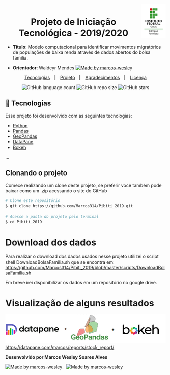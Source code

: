
<img alt="" title="logoIfg" src="logo-ifg-vertical-formosa.png" height="15%" width="15%" align="right"/>
<h1 align="center">    
    Projeto de Iniciação Tecnológica - 2019/2020
</h1>

- **Título**: Modelo computacional para identificar movimentos migratórios de populações de baixa renda através de dados abertos do bolsa familia.


- **Orientador**: Waldeyr Mendes <a href="https://github.com/waldeyr">
  <img alt="Made by marcos-wesley" src="https://img.shields.io/badge/-GitHub-grey?style=flat&logo=GitHub&logoColor=white&link=https://github.com/waldeyr">
</a>

<p align="center">
  <a href="#-tecnologias">Tecnologias</a>&nbsp;&nbsp;&nbsp;|&nbsp;&nbsp;&nbsp;
  <a href="#-projeto">Projeto</a>&nbsp;&nbsp;&nbsp;|&nbsp;&nbsp;&nbsp;   
  <a href="#-agradecimentos">Agradecimentos</a>&nbsp;&nbsp;&nbsp;|&nbsp;&nbsp;&nbsp;
  <a href="#-licença">Licença</a>  
</p>

<p align="center">
   
   <img alt="GitHub language count" src="https://img.shields.io/github/languages/count/marcos314/Pibiti_2019?color=g">

   <img alt="GitHub repo size" src="https://img.shields.io/github/repo-size/marcos314/Pibiti_2019">

   <img alt="GitHub stars" src="https://img.shields.io/github/stars/marcos314/Pibiti_2019?style=social">
   
  </a>
</p>


## 🚀 Tecnologias

Esse projeto foi desenvolvido com as seguintes tecnologias:

- [Python](https://www.python.org/)
- [Pandas](https://pandas.pydata.org/)
- [GeoPandas](https://geopandas.org/)
- [DataPane](https://datapane.com/)
- [Bokeh](https://bokeh.org/)

...


## Clonando o projeto
Comece realizando um clone deste projeto, se preferir você também pode baixar como um .zip acessando o site do GitHub

```bash
# Clone este repositório
$ git clone https://github.com/Marcos314/Pibiti_2019.git

# Acesse a pasta do projeto pelo terminal
$ cd Pibiti_2019
```
# Download dos dados
Para realizar o download dos dados usados nesse projeto utilizei o script shell DownloadBolsaFamilia.sh que se encontra em: https://github.com/Marcos314/Pibiti_2019/blob/master/scripts/DownloadBolsaFamilia.sh

Em breve irei disponibilizar os dados em um repositório no google drive.

  
# Visualização de alguns resultados
![](https://github.com/Marcos314/Pibiti_2019/blob/master/ferramentas_visualizacao.png)
https://datapane.com/marcos/reports/stock_report/



**Desenvolvido por Marcos Wesley Soares Alves**

<a href="https://www.linkedin.com/in/marcos-wesley-357951137/">
<img alt="Made by marcos-wesley" src="https://img.shields.io/badge/-LinkedIn-blue?style=flat&logo=Linkedin&logoColor=white&link=https://www.linkedin.com/in/marcos-wesley-357951137/">
</a>

<a href="https://github.com/Marcos314" style="margin-left: 8px;">
  <img alt="Made by marcos-wesley" src="https://img.shields.io/badge/-GitHub-grey?style=flat&logo=GitHub&logoColor=white&link=https://github.com/Marcos314">
</a>



